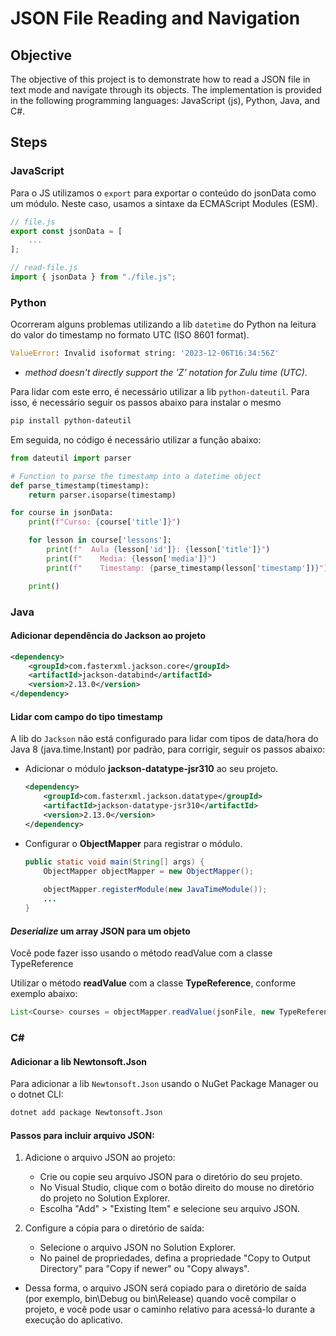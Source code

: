 # JSON File Reading and Navigation

## Objective
The objective of this project is to demonstrate how to read a JSON file in text mode and navigate through its objects. The implementation is provided in the following programming languages: JavaScript (js), Python, Java, and C#.

## Steps

### JavaScript

Para o JS utilizamos o ``export`` para exportar o conteúdo do jsonData como um módulo. Neste caso, usamos a sintaxe da ECMAScript Modules (ESM).

```javascript
// file.js
export const jsonData = [
    ...
];

// read-file.js
import { jsonData } from "./file.js";
```

### Python

Ocorreram alguns problemas utilizando a lib ``datetime`` do Python na leitura do valor do timestamp no formato UTC (ISO 8601 format). 

```python
ValueError: Invalid isoformat string: '2023-12-06T16:34:56Z'
```
- *method doesn't directly support the 'Z' notation for Zulu time (UTC)*.


Para lidar com este erro, é necessário utilizar a lib ``python-dateutil``. Para isso, é necessário seguir os passos abaixo para instalar o mesmo

```bash
pip install python-dateutil
```

Em seguida, no código é necessário utilizar a função abaixo:

```python
from dateutil import parser

# Function to parse the timestamp into a datetime object
def parse_timestamp(timestamp):
    return parser.isoparse(timestamp)

for course in jsonData:
    print(f"Curso: {course['title']}")

    for lesson in course['lessons']:
        print(f"  Aula {lesson['id']}: {lesson['title']}")
        print(f"    Media: {lesson['media']}")
        print(f"    Timestamp: {parse_timestamp(lesson['timestamp'])}")

    print()
```

### Java

#### Adicionar dependência do Jackson ao projeto

```xml
<dependency>
    <groupId>com.fasterxml.jackson.core</groupId>
    <artifactId>jackson-databind</artifactId>
    <version>2.13.0</version>
</dependency>
```

####  Lidar com campo do tipo timestamp

A lib do ```Jackson``` não está configurado para lidar com tipos de data/hora do Java 8 (java.time.Instant) por padrão, para corrigir, seguir os passos abaixo:

- Adicionar o módulo **jackson-datatype-jsr310** ao seu projeto.

    ```xml
    <dependency>
        <groupId>com.fasterxml.jackson.datatype</groupId>
        <artifactId>jackson-datatype-jsr310</artifactId>
        <version>2.13.0</version>
    </dependency>
    ```
- Configurar o **ObjectMapper** para registrar o módulo. 

    ```java
    public static void main(String[] args) {
        ObjectMapper objectMapper = new ObjectMapper();
        
        objectMapper.registerModule(new JavaTimeModule());
        ...
    }
    ```

#### *Deserialize* um array JSON para um objeto 

Você pode fazer isso usando o método readValue com a classe TypeReference

Utilizar o método **readValue** com a classe **TypeReference**, conforme exemplo abaixo:

```java
List<Course> courses = objectMapper.readValue(jsonFile, new TypeReference<List<Course>>() {});
```
### C#

#### Adicionar a lib Newtonsoft.Json
Para adicionar a lib ```Newtonsoft.Json``` usando o NuGet Package Manager ou o dotnet CLI:
    
```bash
dotnet add package Newtonsoft.Json
```

#### Passos para incluir arquivo JSON:

1. Adicione o arquivo JSON ao projeto:
    - Crie ou copie seu arquivo JSON para o diretório do seu projeto.
    - No Visual Studio, clique com o botão direito do mouse no diretório do projeto no Solution Explorer.
    - Escolha "Add" > "Existing Item" e selecione seu arquivo JSON.

2. Configure a cópia para o diretório de saída:
    - Selecione o arquivo JSON no Solution Explorer.
    - No painel de propriedades, defina a propriedade "Copy to Output Directory" para "Copy if newer" ou "Copy always".

- Dessa forma, o arquivo JSON será copiado para o diretório de saída (por exemplo, bin\Debug ou bin\Release) quando você compilar o projeto, e você pode usar o caminho relativo para acessá-lo durante a execução do aplicativo.



